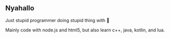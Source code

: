 ## Nyahallo

Just stupid programmer doing stupid thing with 🤍

Mainly code with node.js and html5, but also learn c++, java, kotlin, and lua.
